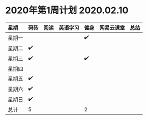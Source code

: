 # 2020年第1周计划 2020.02.10

 星期|码砖|阅读|英语学习|健身|网易云课堂|总结
:-----------|:------------|:--------|:---------|:---------|:---------|:---------
星期一| | | |✔️| | |
星期二|✔️| | | | | |
星期三|✔️| | |✔️| | |
星期四| | | |  | | |
星期五|✔️| | | | | |
星期六|✔️| | |  | | |
星期日|✔️| | | | | |
总计|5| | |2| | |

